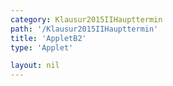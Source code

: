 ```yaml
---
category: Klausur2015IIHaupttermin
path: '/Klausur2015IIHaupttermin'
title: 'AppletB2'
type: 'Applet'

layout: nil
---
```

<link type="text/css" href="https://cdnjs.cloudflare.com/ajax/libs/jsxgraph/0.99.6/jsxgraph.css"><link rel="stylesheet" type="text/css" href="//cdnjs.cloudflare.com/ajax/libs/jsxgraph/0.99.7/jsxgraph.css" />
<div id="40151" class="jxgbox" style="width:500px; height:500px">
<script type="text/javascript">
    (function() {
	var board = JXG.JSXGraph.initBoard('40151', {
                boundingbox: [-15, 15, 5, -5],
                axis: false
                
            });
 
var C = board.create('point', [1.41,1.41], {fixed:true, name:'C', color:'green'});

var B = board.create('point', [-1.41,-1.41], {fixed:true, name:'B', color:'green'});

var BC = board.create('line', [B, C], {straightFirst:false, straightLast:false});

var D = board.create('point', [1.41-8,1.41], {fixed:true, name:'D', color:'green'});

var A = board.create('point', [-1.41-8,-1.41], {fixed:true, name:'A', color:'green'});

var AD = board.create('line', [A, D], {straightFirst:false, straightLast:false});

var AB = board.create('line', [A, B], {straightFirst:false, straightLast:false});

var CD = board.create('line', [C, D], {straightFirst:false, straightLast:false});

var M = board.create('point', [-8,0], {fixed:true, name:'M', color:'green'});

var N = board.create('point', [0,0], {fixed:true, name:'N', color:'green'});

var MN = board.create('line', [M, N], {straightFirst:false, straightLast:false});

var MSp = board.create('point', [M.X(), 4], {visible:false}); 

var MSl = board.create('line', [MSp, M], {visible:false});

var apo = board.create('point', [function() { return -Math.cos(55 * Math.PI/180)+ N.X(); },
      function() { return Math.sin(55 * Math.PI/180)+N.Y(); }], {visible:false, name:'p'});
      
var Napo = board.create('line', [N, apo], {visible:false});

var S = board.create('intersection', [Napo, MSl], {name:'S'});

var SN = board.create('line', [S, N], {straightFirst:false, straightLast:false});

var SM = board.create('line', [S, M], {straightFirst:false, straightLast:false});

var SD = board.create('line', [S, D], {straightFirst:false, straightLast:false});

var SA = board.create('line', [S, A], {straightFirst:false, straightLast:false});

var SB = board.create('line', [S, B], {straightFirst:false, straightLast:false});

var SC = board.create('line', [S, C], {straightFirst:false, straightLast:false});

var P = board.create('glider', [-5,5,SN], {color:'orange', name:'P'});

var PC = board.create('line', [P, C], {straightFirst:false, straightLast:false, color:'orange'});

var PB = board.create('line', [P, B], {straightFirst:false, straightLast:false, color:'orange'});

var PM = board.create('line', [P, M], {straightFirst:false, straightLast:false, color:'orange'});

var F = board.create('point', [function(){return P.X()}, 0], {color:'red'});

var PF = board.create('line', [P, F], {straightFirst:false, straightLast:false, color:'red'});
board.create('text', [-10,14,'M II 2015 HT B 2'], {fontsize: 18, fixed:true});
 })(); </script>
  </div>
